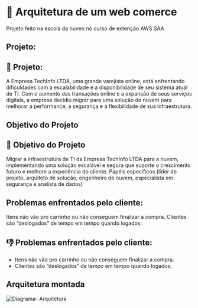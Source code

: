 # 📐 Arquitetura de um web comerce
Projeto feito na escola da nuven no curso de extenção AWS SAA    

## Projeto:
## 📝 Projeto:
A Empresa TechInfo LTDA, uma grande varejista online, está enfrentando dificuldades com a escalabilidade e a disponibilidade de seu sistema atual de TI. Com o aumento das transações online e a expansão de seus serviços digitais, a empresa decidiu migrar para uma solução de nuvem para melhorar a performance, a segurança e a flexibilidade de sua infraestrutura.

## Objetivo do Projeto
## 🎯 Objetivo do Projeto
Migrar a infraestrutura de TI da Empresa TechInfo LTDA para a nuvem, implementando uma solução escalável e segura que suporte o crescimento futuro e melhore a experiência do cliente.
Papéis específicos (líder de projeto, arquiteto de solução, engenheiro de nuvem, especialista em segurança e analista de dados)

## Problemas enfrentados pelo cliente:
Itens não vão pro carrinho ou não conseguem finalizar a compra.
Clientes são “deslogados” de tempo em tempo quando logados;
## 👎 Problemas enfrentados pelo cliente:
- Itens não vão pro carrinho ou não conseguem finalizar a compra.
- Clientes são “deslogados” de tempo em tempo quando logados;

 ## Arquitetura montada
![Diagrama- Arquitetura](https://app.diagrams.net/#G1Xb122QK6lzsvdzNYkl0UUCHlS98GcZD1#%7B%22pageId%22%3A%22FOkuIEjDBZGPGd9CcwgU%22%7D)
